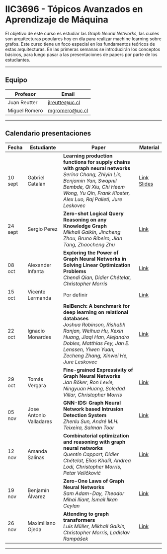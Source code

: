 # IIC3696 - Tópicos Avanzados en Aprendizaje de Máquina

El objetivo de este curso es estudiar las _Graph Neural Networks_, las cuales son arquitecturas populares hoy en día para realizar machine learning sobre grafos. Este curso tiene un foco especial en los fundamentos teóricos de estas arquitecturas. En las primeras semanas se introducirán los conceptos básicos, para luego pasar a las presentaciones de papers por parte de los estudiantes.

---

## Equipo

| Profesor | Email |
|----------|-------|
| Juan Reutter| jlreutte@uc.cl|
|Miguel Romero|mgromero@uc.cl|

---

## Calendario presentaciones

| Fecha | Estudiante | Paper | Material |
|---|---|---|---|
|10 sept|	Gabriel Catalan	| __Learning production functions for supply chains with graph neural networks__ <br> _Serina Chang, Zhiyin Lin, Benjamin Yan, Swapnil Bembde, Qi Xiu, Chi Heem Wong, Yu Qin, Frank Kloster, Alex Luo, Raj Palleti, Jure Leskovec_ | [Link](https://arxiv.org/abs/2407.18772) [Slides](Slides%20presentaciones/Gabriel%20Catalan/Presentación_Paper.pdf)
|24 sept|	Sergio Perez|	__Zero-shot Logical Query Reasoning on any Knowledge Graph__ <br> _Mikhail Galkin, Jincheng Zhou, Bruno Ribeiro, Jian Tang, Zhaocheng Zhu_| [Link](https://arxiv.org/abs/2404.07198)
|08 oct |	Alexander Infanta	| __Exploring the Power of Graph Neural Networks in Solving Linear Optimization Problems__ <br> _Chendi Qian, Didier Chételat, Christopher Morris_ | [Link](https://arxiv.org/abs/2310.10603)
| 15 oct|	Vicente Lermanda|	Por definir | [Link]()
|22 oct	|Ignacio Monardes	| __RelBench: A benchmark for deep learning on relational databases__ <br> _Joshua Robinson, Rishabh Ranjan, Weihua Hu, Kexin Huang, Jiaqi Han, Alejandro Dobles, Matthias Fey, Jan E. Lenssen, Yiwen Yuan, Zecheng Zhang, Xinwei He, Jure Leskovec_ | [Link](https://arxiv.org/abs/2407.20060)
|29 oct|	Tomás Vergara	| __Fine-grained Expressivity of Graph Neural Networks__ <br> _Jan Böker, Ron Levie, Ningyuan Huang, Soledad Villar, Christopher Morris_ | [Link](https://arxiv.org/abs/2306.03698)
|05 nov|	Jose Antonio Valladares	| __GNN-IDS: Graph Neural Network based Intrusion Detection System__ <br> _Zhenlu Sun, André M.H. Teixeira, Salman Toor_ | [Link](https://dl.acm.org/doi/10.1145/3664476.3664515)
|12 nov|	Amanda Salinas 	| __Combinatorial optimization and reasoning with graph neural networks__ <br> _Quentin Cappart, Didier Chételat, Elias Khalil, Andrea Lodi, Christopher Morris, Petar Veličković_ | [Link](https://arxiv.org/abs/2102.09544)  
|19 nov|	Benjamín Álvarez	| __Zero-One Laws of Graph Neural Networks__ <br> _Sam Adam-Day, Theodor Mihai Iliant, İsmail İlkan Ceylan_ | [Link](https://arxiv.org/abs/2301.13060)
|26 nov|	Maximiliano Ojeda| 	__Attending to graph transformers__ <br>  _Luis Müller, Mikhail Galkin, Christopher Morris, Ladislav Rampášek_ | [Link](https://arxiv.org/abs/2302.04181)

---
